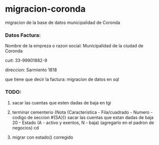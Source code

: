migracion-coronda
=================

migracion de la base de datos municipalidad de Coronda

### Datos Factura:

Nombre de la empreza o razon social:
Municipalidad de la ciudad de Coronda

cuit:
33-99901882-9

direccion:
Sarmiento 1818

que tiene que decir la factura:
migracion de datos en sql

### TODO:

1. sacar las cuentas que esten dadas de baja en tgi

2. terminar cementerio
    {Nota (Caracteristica - Fila/cuadrado - Numero - codigo de seccion #{SA})}
    sacar las cuentas que estan dadas de baja
    20 - Estado (A - activo y exentos, N - baja) (agregarlo en el padron de 
      negocios)
    cd 
3. migrar con estado() corregido



